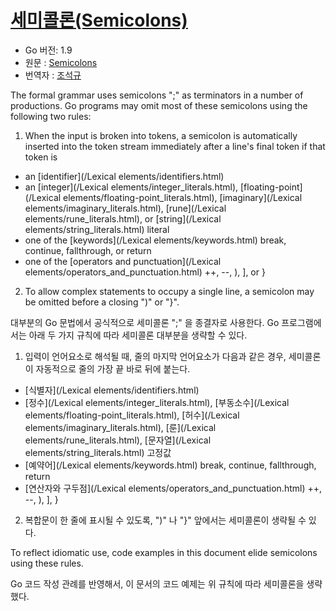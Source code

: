 # [세미콜론(Semicolons)](#semicolons)

* Go 버전: 1.9
* 원문 : [Semicolons](https://golang.org/ref/spec#Semicolons) 
* 번역자 : [조석규](@ezaurum)


The formal grammar uses semicolons ";" as terminators in a number of productions. Go programs may omit most of these semicolons using the following two rules:

1. When the input is broken into tokens, a semicolon is automatically inserted into the token stream immediately after a line's final token if that token is
  + an [identifier](/Lexical elements/identifiers.html)
  + an [integer](/Lexical elements/integer_literals.html), [floating-point](/Lexical elements/floating-point_literals.html), [imaginary](/Lexical elements/imaginary_literals.html), [rune](/Lexical elements/rune_literals.html), or [string](/Lexical elements/string_literals.html) literal
  + one of the [keywords](/Lexical elements/keywords.html) break, continue, fallthrough, or return
  + one of the [operators and punctuation](/Lexical elements/operators_and_punctuation.html) ++, --, ), ], or }
2. To allow complex statements to occupy a single line, a semicolon may be omitted before a closing ")" or "}".

대부분의 Go 문법에서 공식적으로 세미콜론 ";" 을 종결자로 사용한다. Go 프로그램에서는 아래 두 가지 규칙에 따라 세미콜론 대부분을 생략할 수 있다. 

1. 입력이 언어요소로 해석될 때, 줄의 마지막 언어요소가 다음과 같은 경우, 세미콜론이 자동적으로 줄의 가장 끝 바로 뒤에 붙는다.
  + [식별자](/Lexical elements/identifiers.html)
  + [정수](/Lexical elements/integer_literals.html), [부동소수](/Lexical elements/floating-point_literals.html), [허수](/Lexical elements/imaginary_literals.html), [룬](/Lexical elements/rune_literals.html), [문자열](/Lexical elements/string_literals.html) 고정값
  + [예약어](/Lexical elements/keywords.html) break, continue, fallthrough, return
  + [연산자와 구두점](/Lexical elements/operators_and_punctuation.html) ++, --, ), ], }
2. 복합문이 한 줄에 표시될 수 있도록, ")" 나 "}" 앞에서는 세미콜론이 생략될 수 있다.

To reflect idiomatic use, code examples in this document elide semicolons using these rules.

Go 코드 작성 관례를 반영해서, 이 문서의 코드 예제는 위 규칙에 따라 세미콜론을 생략했다.
